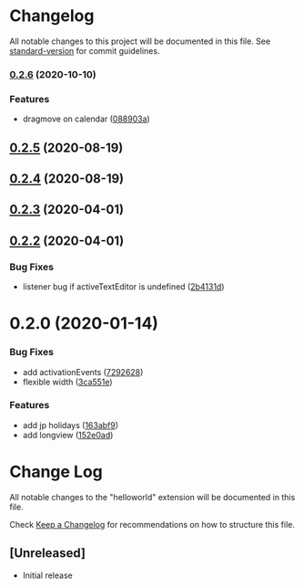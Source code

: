 # Changelog

All notable changes to this project will be documented in this file. See [standard-version](https://github.com/conventional-changelog/standard-version) for commit guidelines.

### [0.2.6](https://github.com/anydown/vscode-ganttdown/compare/v1.6.0...v0.2.6) (2020-10-10)


### Features

* dragmove on calendar ([088903a](https://github.com/anydown/vscode-ganttdown/commit/088903a96c9d00c14c541d32bed120dc821a4a42))

<a name="0.2.5"></a>
## [0.2.5](https://github.com/anydown/vscode-ganttdown/compare/v0.2.4...v0.2.5) (2020-08-19)



<a name="0.2.4"></a>
## [0.2.4](https://github.com/anydown/vscode-ganttdown/compare/v0.2.2...v0.2.4) (2020-08-19)



<a name="0.2.3"></a>
## [0.2.3](https://github.com/anydown/vscode-ganttdown/compare/v0.2.1...v0.2.3) (2020-04-01)



<a name="0.2.2"></a>
## [0.2.2](https://github.com/anydown/vscode-ganttdown/compare/v0.2.0...v0.2.2) (2020-04-01)


### Bug Fixes

* listener bug if activeTextEditor is undefined ([2b4131d](https://github.com/anydown/vscode-ganttdown/commit/2b4131d))



<a name="0.2.0"></a>
# 0.2.0 (2020-01-14)


### Bug Fixes

* add activationEvents ([7292628](https://github.com/anydown/vscode-ganttdown/commit/7292628))
* flexible width ([3ca551e](https://github.com/anydown/vscode-ganttdown/commit/3ca551e))


### Features

* add jp holidays ([163abf9](https://github.com/anydown/vscode-ganttdown/commit/163abf9))
* add longview ([152e0ad](https://github.com/anydown/vscode-ganttdown/commit/152e0ad))



# Change Log

All notable changes to the "helloworld" extension will be documented in this file.

Check [Keep a Changelog](http://keepachangelog.com/) for recommendations on how to structure this file.

## [Unreleased]

- Initial release